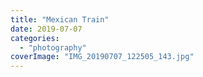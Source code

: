 ```yaml
---
title: "Mexican Train"
date: 2019-07-07
categories: 
  - "photography"
coverImage: "IMG_20190707_122505_143.jpg"
---
```



